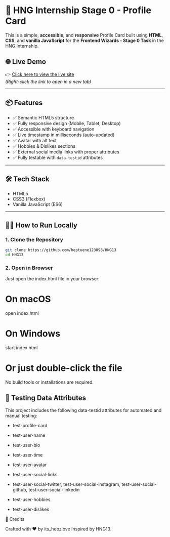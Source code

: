 # 🚀 HNG Internship Stage 0 - Profile Card

This is a simple, **accessible**, and **responsive** Profile Card built using **HTML**, **CSS**, and **vanilla JavaScript** for the **Frontend Wizards - Stage 0 Task** in the HNG Internship.

## 🌐 Live Demo

👉 [Click here to view the live site](https://hng-13-blue.vercel.app/)  
*(Right-click the link to open in a new tab)*

---

## 📦 Features

- ✅ Semantic HTML5 structure
- ✅ Fully responsive design (Mobile, Tablet, Desktop)
- ✅ Accessible with keyboard navigation
- ✅ Live timestamp in milliseconds (auto-updated)
- ✅ Avatar with alt text
- ✅ Hobbies & Dislikes sections
- ✅ External social media links with proper attributes
- ✅ Fully testable with `data-testid` attributes

---

## 🛠️ Tech Stack

- HTML5
- CSS3 (Flexbox)
- Vanilla JavaScript (ES6)

---

## 🧑‍💻 How to Run Locally

### 1. Clone the Repository

```bash
git clone https://github.com/heptuene123098/HNG13
cd HNG13
```

### 2. Open in Browser

Just open the index.html file in your browser:

# On macOS
open index.html

# On Windows
start index.html

# Or just double-click the file

No build tools or installations are required.

## 🧪 Testing Data Attributes

This project includes the following data-testid attributes for automated and manual testing:

* test-profile-card

* test-user-name

* test-user-bio

* test-user-time

* test-user-avatar

* test-user-social-links

* test-user-social-twitter, test-user-social-instagram, test-user-social-github, test-user-social-linkedin

* test-user-hobbies

* test-user-dislikes

🤝 Credits

Crafted with ❤️ by its_hebzlove
Inspired by HNG13.